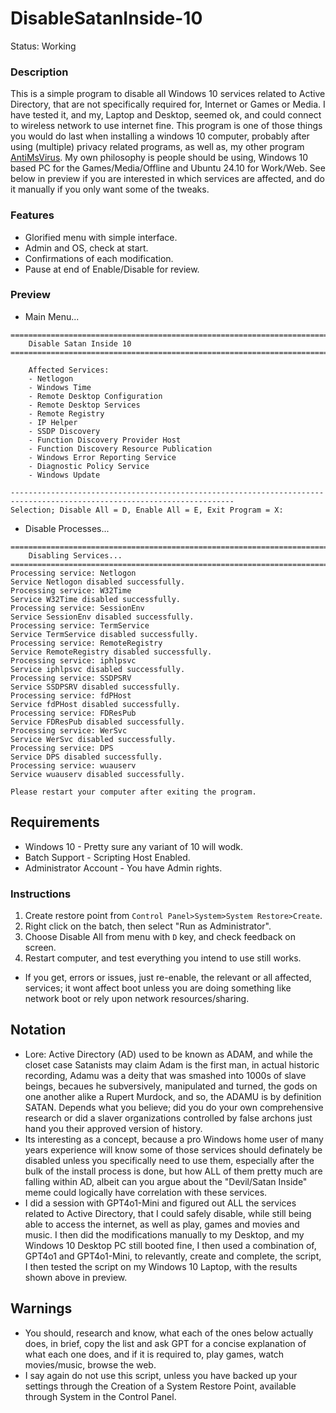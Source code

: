 # DisableSatanInside-10
Status: Working

### Description
This is a simple program to disable all Windows 10 services related to Active Directory, that are not specifically required for, Internet or Games or Media. I have tested it, and my, Laptop and Desktop, seemed ok, and could connect to wireless network to use internet fine. This program is one of those things you would do last when installing a windows 10 computer, probably after using (multiple) privacy related programs, as well as, my other program [AntiMsVirus](https://github.com/wiseman-timelord/AntiMsVirus). My own philosophy is people should be using, Windows 10 based PC for the Games/Media/Offline and Ubuntu 24.10 for Work/Web. See below in preview if you are interested in which services are affected, and do it manually if you only want some of the tweaks.

### Features
- Glorified menu with simple interface.
- Admin and OS, check at start.
- Confirmations of each modification.
- Pause at end of Enable/Disable for review.

### Preview
- Main Menu...
```
========================================================================================================================
    Disable Satan Inside 10
========================================================================================================================

    Affected Services:
    - Netlogon
    - Windows Time
    - Remote Desktop Configuration
    - Remote Desktop Services
    - Remote Registry
    - IP Helper
    - SSDP Discovery
    - Function Discovery Provider Host
    - Function Discovery Resource Publication
    - Windows Error Reporting Service
    - Diagnostic Policy Service
    - Windows Update

------------------------------------------------------------------------------------------------------------------------
Selection; Disable All = D, Enable All = E, Exit Program = X: 
```
- Disable Processes...
```
========================================================================================================================
    Disabling Services...
========================================================================================================================
Processing service: Netlogon
Service Netlogon disabled successfully.
Processing service: W32Time
Service W32Time disabled successfully.
Processing service: SessionEnv
Service SessionEnv disabled successfully.
Processing service: TermService
Service TermService disabled successfully.
Processing service: RemoteRegistry
Service RemoteRegistry disabled successfully.
Processing service: iphlpsvc
Service iphlpsvc disabled successfully.
Processing service: SSDPSRV
Service SSDPSRV disabled successfully.
Processing service: fdPHost
Service fdPHost disabled successfully.
Processing service: FDResPub
Service FDResPub disabled successfully.
Processing service: WerSvc
Service WerSvc disabled successfully.
Processing service: DPS
Service DPS disabled successfully.
Processing service: wuauserv
Service wuauserv disabled successfully.

Please restart your computer after exiting the program.
```

## Requirements
- Windows 10 - Pretty sure any variant of 10 will wodk.
- Batch Support - Scripting Host Enabled.
- Administrator Account - You have Admin rights.

### Instructions
1. Create restore point from `Control Panel>System>System Restore>Create`.
2. Right click on the batch, then select "Run as Administrator".
3. Choose Disable All from menu with `D` key, and check feedback on screen.
4. Restart computer, and test everything you intend to use still works.
- If you get, errors or issues, just re-enable, the relevant or all affected, services; it wont affect boot unless you are doing something like network boot or rely upon network resources/sharing.

## Notation
- Lore: Active Directory (AD) used to be known as ADAM, and while the closet case Satanists may claim Adam is the first man, in actual historic recording, Adamu was a deity that was smashed into 1000s of slave beings, becaues he subversively, manipulated and turned, the gods on one another alike a Rupert Murdock, and so, the ADAMU is by definition SATAN. Depends what you believe; did you do your own comprehensive research or did a slaver organizations controlled by false archons just hand you their approved version of history.
- Its interesting as a concept, because a pro Windows home user of many years experience will know some of those services should definately be disabled unless you specifically need to use them, especially after the bulk of the install process is done, but how ALL of them pretty much are falling within AD, albeit can you argue about the "Devil/Satan Inside" meme could logically have correlation with these services.
- I did a session with GPT4o1-Mini and figured out ALL the services related to Active Directory, that I could safely disable, while still being able to access the internet, as well as play, games and movies and music. I then did the modifications manually to my Desktop, and my Windows 10 Desktop PC still booted fine, I then used a combination of, GPT4o1 and GPT4o1-Mini, to relevantly, create and complete, the script, I then tested the script on my Windows 10 Laptop, with the results shown above in preview.

## Warnings
- You should, research and know, what each of the ones below actually does, in brief, copy the list and ask GPT for a concise explanation of what each one does, and if it is required to, play games, watch movies/music, browse the web.
- I say again do not use this script, unless you have backed up your settings through the Creation of a System Restore Point, available through System in the Control Panel.  
